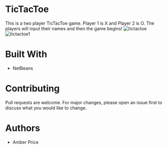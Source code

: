 # TicTacToe
This is a two player TicTacToe game. Player 1 is X and Player 2 is O. The players will input their names and then the game begins!
![tictactoe](https://i.ibb.co/hC80QKG/tictactoe.png)
![tictactoe1](https://i.ibb.co/k5VdnRT/board.png)

# Built With
* NetBeans
# Contributing
Pull requests are welcome. For major changes, please open an issue first to discuss what you would like to change.
# Authors
* Amber Price
